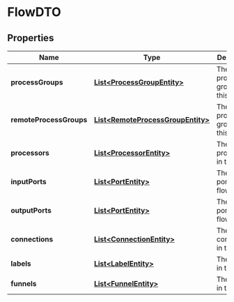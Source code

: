 # FlowDTO

## Properties
Name | Type | Description | Notes
------------ | ------------- | ------------- | -------------
**processGroups** | [**List&lt;ProcessGroupEntity&gt;**](ProcessGroupEntity.md) | The process groups in this flow. |  [optional]
**remoteProcessGroups** | [**List&lt;RemoteProcessGroupEntity&gt;**](RemoteProcessGroupEntity.md) | The remote process groups in this flow. |  [optional]
**processors** | [**List&lt;ProcessorEntity&gt;**](ProcessorEntity.md) | The processors in this flow. |  [optional]
**inputPorts** | [**List&lt;PortEntity&gt;**](PortEntity.md) | The input ports in this flow. |  [optional]
**outputPorts** | [**List&lt;PortEntity&gt;**](PortEntity.md) | The output ports in this flow. |  [optional]
**connections** | [**List&lt;ConnectionEntity&gt;**](ConnectionEntity.md) | The connections in this flow. |  [optional]
**labels** | [**List&lt;LabelEntity&gt;**](LabelEntity.md) | The labels in this flow. |  [optional]
**funnels** | [**List&lt;FunnelEntity&gt;**](FunnelEntity.md) | The funnels in this flow. |  [optional]
